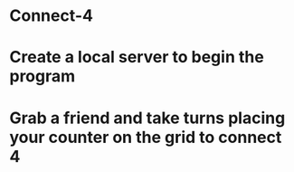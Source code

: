 # Connect-4 # 
# Create a local server to begin the program #
# Grab a friend and take turns placing your counter on the grid to connect 4 #
